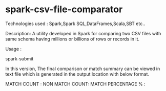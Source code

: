 # spark-csv-file-comparator
Technologies used : Spark,Spark SQL,DataFrames,Scala,SBT etc..

Description: A utility developed in Spark for comparing two CSV files with same schema having millions or billions of rows or records in it.

Usage :

spark-submit <master file location><location of file to compare><Output location>

In this version, The final comparison or match summary can be viewed in text file which is generated in the output location with below format.

MATCH COUNT :
NON MATCH COUNT:
MATCH PERCENTAGE % :

